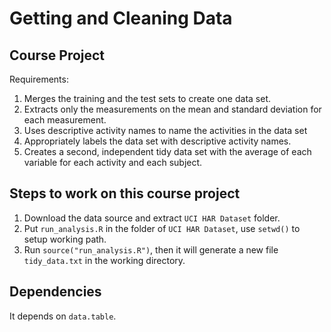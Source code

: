# Getting and Cleaning Data

## Course Project

Requirements:

1. Merges the training and the test sets to create one data set.
2. Extracts only the measurements on the mean and standard deviation for each measurement.
3. Uses descriptive activity names to name the activities in the data set
4. Appropriately labels the data set with descriptive activity names.
5. Creates a second, independent tidy data set with the average of each variable for each activity and each subject.

## Steps to work on this course project

1. Download the data source and extract ```UCI HAR Dataset``` folder.
2. Put ```run_analysis.R``` in the folder of ```UCI HAR Dataset```, use ```setwd()``` to setup working path.
3. Run ```source("run_analysis.R")```, then it will generate a new file ```tidy_data.txt``` in the working directory.

## Dependencies

It depends on ```data.table```. 
